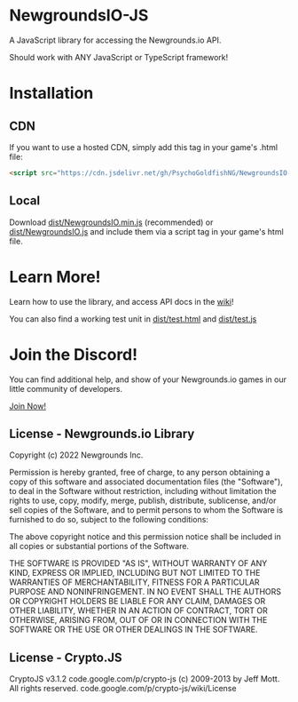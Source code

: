 # NewgroundsIO-JS
A JavaScript library for accessing the Newgrounds.io API.  

Should work with ANY JavaScript or TypeScript framework!

# Installation #

## CDN ##

If you want to use a hosted CDN, simply add this tag in your game's .html file:

```html
<script src="https://cdn.jsdelivr.net/gh/PsychoGoldfishNG/NewgroundsIO-JS@8c72515/dist/NewgroundsIO.min.js"></script>
```

## Local ##

Download [dist/NewgroundsIO.min.js](https://github.com/PsychoGoldfishNG/NewgroundsIO-JS/blob/main/dist/NewgroundsIO.min.js) (recommended) or [dist/NewgroundsIO.js](https://github.com/PsychoGoldfishNG/NewgroundsIO-JS/blob/main/dist/NewgroundsIO.js) and include them via a script tag in your game's html file.

# Learn More! #

Learn how to use the library, and access API docs in the [wiki](https://github.com/PsychoGoldfishNG/NewgroundsIO-JS/wiki)!  

You can also find a working test unit in [dist/test.html](https://github.com/PsychoGoldfishNG/NewgroundsIO-JS/blob/main/dist/test.html) and [dist/test.js](https://github.com/PsychoGoldfishNG/NewgroundsIO-JS/blob/main/dist/test.js)

# Join the Discord! #

You can find additional help, and show of your Newgrounds.io games in our little community of developers.  

[Join Now!](https://discord.gg/wcsCk2ErhH)

## License - Newgrounds.io Library ##
Copyright (c) 2022 Newgrounds Inc.

Permission is hereby granted, free of charge, to any person obtaining a copy of this software and associated documentation files (the "Software"), to deal in the Software without restriction, including without limitation the rights to use, copy, modify, merge, publish, distribute, sublicense, and/or sell copies of the Software, and to permit persons to whom the Software is furnished to do so, subject to the following conditions:

The above copyright notice and this permission notice shall be included in all copies or substantial portions of the Software.

THE SOFTWARE IS PROVIDED "AS IS", WITHOUT WARRANTY OF ANY KIND, EXPRESS OR IMPLIED, INCLUDING BUT NOT LIMITED TO THE WARRANTIES OF MERCHANTABILITY, FITNESS FOR A PARTICULAR PURPOSE AND NONINFRINGEMENT. IN NO EVENT SHALL THE AUTHORS OR COPYRIGHT HOLDERS BE LIABLE FOR ANY CLAIM, DAMAGES OR OTHER LIABILITY, WHETHER IN AN ACTION OF CONTRACT, TORT OR OTHERWISE, ARISING FROM, OUT OF OR IN CONNECTION WITH THE SOFTWARE OR THE USE OR OTHER DEALINGS IN THE SOFTWARE.

## License - Crypto.JS ##
CryptoJS v3.1.2 code.google.com/p/crypto-js (c) 2009-2013 by Jeff Mott. All rights reserved. code.google.com/p/crypto-js/wiki/License
